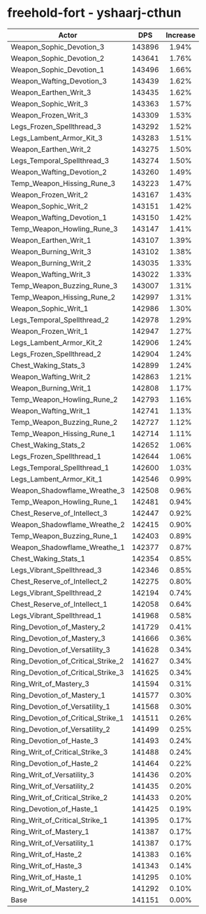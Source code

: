# freehold-fort - yshaarj-cthun
| Actor | DPS | Increase |
|---|:---:|:---:|
|Weapon_Sophic_Devotion_3|143896|1.94%|
|Weapon_Sophic_Devotion_2|143641|1.76%|
|Weapon_Sophic_Devotion_1|143496|1.66%|
|Weapon_Wafting_Devotion_3|143439|1.62%|
|Weapon_Earthen_Writ_3|143435|1.62%|
|Weapon_Sophic_Writ_3|143363|1.57%|
|Weapon_Frozen_Writ_3|143309|1.53%|
|Legs_Frozen_Spellthread_3|143292|1.52%|
|Legs_Lambent_Armor_Kit_3|143283|1.51%|
|Weapon_Earthen_Writ_2|143275|1.50%|
|Legs_Temporal_Spellthread_3|143274|1.50%|
|Weapon_Wafting_Devotion_2|143260|1.49%|
|Temp_Weapon_Hissing_Rune_3|143223|1.47%|
|Weapon_Frozen_Writ_2|143167|1.43%|
|Weapon_Sophic_Writ_2|143151|1.42%|
|Weapon_Wafting_Devotion_1|143150|1.42%|
|Temp_Weapon_Howling_Rune_3|143147|1.41%|
|Weapon_Earthen_Writ_1|143107|1.39%|
|Weapon_Burning_Writ_3|143102|1.38%|
|Weapon_Burning_Writ_2|143035|1.33%|
|Weapon_Wafting_Writ_3|143022|1.33%|
|Temp_Weapon_Buzzing_Rune_3|143007|1.31%|
|Temp_Weapon_Hissing_Rune_2|142997|1.31%|
|Weapon_Sophic_Writ_1|142986|1.30%|
|Legs_Temporal_Spellthread_2|142978|1.29%|
|Weapon_Frozen_Writ_1|142947|1.27%|
|Legs_Lambent_Armor_Kit_2|142906|1.24%|
|Legs_Frozen_Spellthread_2|142904|1.24%|
|Chest_Waking_Stats_3|142899|1.24%|
|Weapon_Wafting_Writ_2|142863|1.21%|
|Weapon_Burning_Writ_1|142808|1.17%|
|Temp_Weapon_Howling_Rune_2|142793|1.16%|
|Weapon_Wafting_Writ_1|142741|1.13%|
|Temp_Weapon_Buzzing_Rune_2|142727|1.12%|
|Temp_Weapon_Hissing_Rune_1|142714|1.11%|
|Chest_Waking_Stats_2|142652|1.06%|
|Legs_Frozen_Spellthread_1|142644|1.06%|
|Legs_Temporal_Spellthread_1|142600|1.03%|
|Legs_Lambent_Armor_Kit_1|142546|0.99%|
|Weapon_Shadowflame_Wreathe_3|142508|0.96%|
|Temp_Weapon_Howling_Rune_1|142481|0.94%|
|Chest_Reserve_of_Intellect_3|142447|0.92%|
|Weapon_Shadowflame_Wreathe_2|142415|0.90%|
|Temp_Weapon_Buzzing_Rune_1|142403|0.89%|
|Weapon_Shadowflame_Wreathe_1|142377|0.87%|
|Chest_Waking_Stats_1|142354|0.85%|
|Legs_Vibrant_Spellthread_3|142346|0.85%|
|Chest_Reserve_of_Intellect_2|142275|0.80%|
|Legs_Vibrant_Spellthread_2|142194|0.74%|
|Chest_Reserve_of_Intellect_1|142058|0.64%|
|Legs_Vibrant_Spellthread_1|141968|0.58%|
|Ring_Devotion_of_Mastery_2|141729|0.41%|
|Ring_Devotion_of_Mastery_3|141666|0.36%|
|Ring_Devotion_of_Versatility_3|141628|0.34%|
|Ring_Devotion_of_Critical_Strike_2|141627|0.34%|
|Ring_Devotion_of_Critical_Strike_3|141625|0.34%|
|Ring_Writ_of_Mastery_3|141594|0.31%|
|Ring_Devotion_of_Mastery_1|141577|0.30%|
|Ring_Devotion_of_Versatility_1|141568|0.30%|
|Ring_Devotion_of_Critical_Strike_1|141511|0.26%|
|Ring_Devotion_of_Versatility_2|141499|0.25%|
|Ring_Devotion_of_Haste_3|141493|0.24%|
|Ring_Writ_of_Critical_Strike_3|141488|0.24%|
|Ring_Devotion_of_Haste_2|141464|0.22%|
|Ring_Writ_of_Versatility_3|141436|0.20%|
|Ring_Writ_of_Versatility_2|141435|0.20%|
|Ring_Writ_of_Critical_Strike_2|141433|0.20%|
|Ring_Devotion_of_Haste_1|141425|0.19%|
|Ring_Writ_of_Critical_Strike_1|141395|0.17%|
|Ring_Writ_of_Mastery_1|141387|0.17%|
|Ring_Writ_of_Versatility_1|141387|0.17%|
|Ring_Writ_of_Haste_2|141383|0.16%|
|Ring_Writ_of_Haste_3|141343|0.14%|
|Ring_Writ_of_Haste_1|141295|0.10%|
|Ring_Writ_of_Mastery_2|141292|0.10%|
|Base|141151|0.00%|

